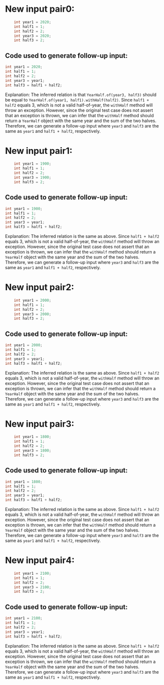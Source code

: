 # New input pair0:
```java
    int year1 = 2020;
    int half1 = 1;
    int half2 = 2;
    int year3 = 2020;
    int half3 = 2;
```

## Code used to generate follow-up input:
```java
int year1 = 2020;
int half1 = 1;
int half2 = 2;
int year3 = year1;
int half3 = half1 + half2;
```

Explanation: The inferred relation is that `YearHalf.of(year3, half3)` should be equal to `YearHalf.of(year1, half1).withHalf(half2)`. Since `half1 + half2` equals 3, which is not a valid half-of-year, the `withHalf` method will throw an exception. However, since the original test case does not assert that an exception is thrown, we can infer that the `withHalf` method should return a `YearHalf` object with the same year and the sum of the two halves. Therefore, we can generate a follow-up input where `year3` and `half3` are the same as `year1` and `half1 + half2`, respectively.

# New input pair1:
```java
    int year1 = 1900;
    int half1 = 1;
    int half2 = 2;
    int year3 = 1900;
    int half3 = 2;
```

## Code used to generate follow-up input:
```java
int year1 = 1900;
int half1 = 1;
int half2 = 2;
int year3 = year1;
int half3 = half1 + half2;
```

Explanation: The inferred relation is the same as above. Since `half1 + half2` equals 3, which is not a valid half-of-year, the `withHalf` method will throw an exception. However, since the original test case does not assert that an exception is thrown, we can infer that the `withHalf` method should return a `YearHalf` object with the same year and the sum of the two halves. Therefore, we can generate a follow-up input where `year3` and `half3` are the same as `year1` and `half1 + half2`, respectively.

# New input pair2:
```java
    int year1 = 2000;
    int half1 = 1;
    int half2 = 2;
    int year3 = 2000;
    int half3 = 2;
```

## Code used to generate follow-up input:
```java
int year1 = 2000;
int half1 = 1;
int half2 = 2;
int year3 = year1;
int half3 = half1 + half2;
```

Explanation: The inferred relation is the same as above. Since `half1 + half2` equals 3, which is not a valid half-of-year, the `withHalf` method will throw an exception. However, since the original test case does not assert that an exception is thrown, we can infer that the `withHalf` method should return a `YearHalf` object with the same year and the sum of the two halves. Therefore, we can generate a follow-up input where `year3` and `half3` are the same as `year1` and `half1 + half2`, respectively.

# New input pair3:
```java
    int year1 = 1800;
    int half1 = 1;
    int half2 = 2;
    int year3 = 1800;
    int half3 = 2;
```

## Code used to generate follow-up input:
```java
int year1 = 1800;
int half1 = 1;
int half2 = 2;
int year3 = year1;
int half3 = half1 + half2;
```

Explanation: The inferred relation is the same as above. Since `half1 + half2` equals 3, which is not a valid half-of-year, the `withHalf` method will throw an exception. However, since the original test case does not assert that an exception is thrown, we can infer that the `withHalf` method should return a `YearHalf` object with the same year and the sum of the two halves. Therefore, we can generate a follow-up input where `year3` and `half3` are the same as `year1` and `half1 + half2`, respectively.

# New input pair4:
```java
    int year1 = 2100;
    int half1 = 1;
    int half2 = 2;
    int year3 = 2100;
    int half3 = 2;
```

## Code used to generate follow-up input:
```java
int year1 = 2100;
int half1 = 1;
int half2 = 2;
int year3 = year1;
int half3 = half1 + half2;
```

Explanation: The inferred relation is the same as above. Since `half1 + half2` equals 3, which is not a valid half-of-year, the `withHalf` method will throw an exception. However, since the original test case does not assert that an exception is thrown, we can infer that the `withHalf` method should return a `YearHalf` object with the same year and the sum of the two halves. Therefore, we can generate a follow-up input where `year3` and `half3` are the same as `year1` and `half1 + half2`, respectively.

